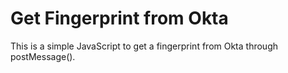 # Get Fingerprint from Okta
This is a simple JavaScript to get a fingerprint from Okta through postMessage().